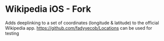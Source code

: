 # Wikipedia iOS - Fork
Adds deeplinking to a set of coordinates (longitude & latitude) to the official Wikipedia app. https://github.com/fadyyecob/Locations can be used for testing
